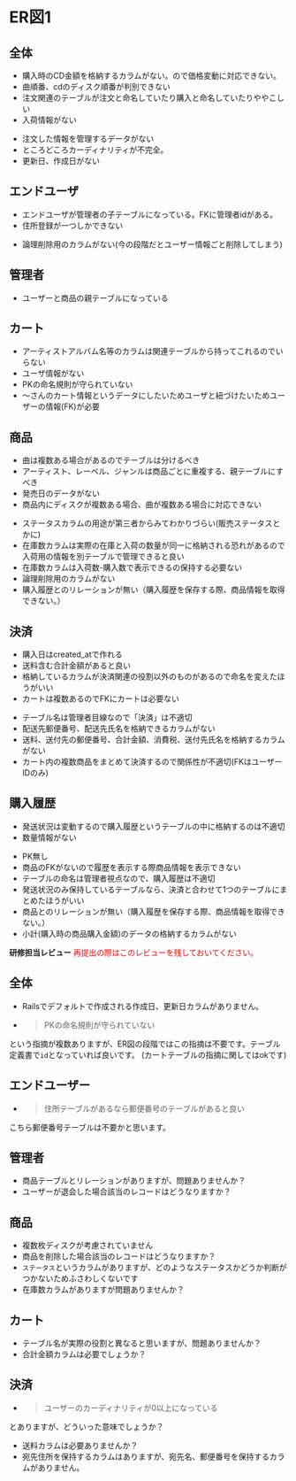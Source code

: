 # ER図1

## 全体
- 購入時のCD金額を格納するカラムがない。ので価格変動に対応できない。
- 曲順番、cdのディスク順番が判別できない
- 注文関連のテーブルが注文と命名していたり購入と命名していたりややこしい
- 入荷情報がない
<!-- 追記-->
- 注文した情報を管理するデータがない
- ところどころカーディナリティが不完全。
- 更新日、作成日がない

## エンドユーザ
- エンドユーザが管理者の子テーブルになっている。FKに管理者idがある。
- 住所登録が一つしかできない
<!-- 追記-->
- 論理削除用のカラムがない(今の段階だとユーザー情報ごと削除してしまう)

## 管理者
<!-- 追記-->
- ユーザーと商品の親テーブルになっている

## カート
- アーティストアルバム名等のカラムは関連テーブルから持ってこれるのでいらない
- ユーザ情報がない
- PKの命名規則が守られていない
- 〜さんのカート情報というデータにしたいためユーザと紐づけたいためユーザーの情報(FK)が必要

## 商品
- 曲は複数ある場合があるのでテーブルは分けるべき
- アーティスト、レーベル、ジャンルは商品ごとに重複する、親テーブルにすべき
- 発売日のデータがない
- 商品内にディスクが複数ある場合、曲が複数ある場合に対応できない
<!-- 追記-->
- ステータスカラムの用途が第三者からみてわかりづらい(販売ステータスとかに)
- 在庫数カラムは実際の在庫と入荷の数量が同一に格納される恐れがあるので入荷用の情報を別テーブルで管理できると良い
- 在庫数カラムは入荷数-購入数で表示できるの保持する必要ない
- 論理削除用のカラムがない
- 購入履歴とのリレーションが無い（購入履歴を保存する際、商品情報を取得できない。）

## 決済
- 購入日はcreated_atで作れる
- 送料含む合計金額があると良い
- 格納しているカラムが決済関連の役割以外のものがあるので命名を変えたほうがいい
- カートは複数あるのでFKにカートは必要ない
<!-- 追記-->
- テーブル名は管理者目線なので「決済」は不適切
- 配送先郵便番号、配送先氏名を格納できるカラムがない
- 送料、送付先の郵便番号、合計金額、消費税、送付先氏名を格納するカラムがない
- カート内の複数商品をまとめて決済するので関係性が不適切(FKはユーザーIDのみ)

## 購入履歴
- 発送状況は変動するので購入履歴というテーブルの中に格納するのは不適切
- 数量情報がない
<!-- 追記-->
- PK無し
- 商品のFKがないので履歴を表示する際商品情報を表示できない
- テーブルの命名は管理者視点なので、購入履歴は不適切
- 発送状況のみ保持しているテーブルなら、決済と合わせて1つのテーブルにまとめたほうがいい
- 商品とのリレーションが無い（購入履歴を保存する際、商品情報を取得できない。）
- 小計(購入時の商品購入金額)のデータの格納するカラムがない

**研修担当レビュー**
<font color="Red">再提出の際はこのレビューを残しておいてください。</font>

## 全体
- Railsでデフォルトで作成される作成日、更新日カラムがありません。
- > PKの命名規則が守られていない

という指摘が複数ありますが、ER図の段階ではこの指摘は不要です。テーブル定義書で`id`となっていれば良いです。
(カートテーブルの指摘に関してはokです)

## エンドユーザー
- > 住所テーブルがあるなら郵便番号のテーブルがあると良い

こちら郵便番号テーブルは不要かと思います。

## 管理者
- 商品テーブルとリレーションがありますが、問題ありませんか？
- ユーザーが退会した場合該当のレコードはどうなりますか？

## 商品
- 複数枚ディスクが考慮されていません
- 商品を削除した場合該当のレコードはどうなりますか？
- `ステータス`というカラムがありますが、どのようなステータスかどうか判断がつかないためふさわしくないです
- 在庫数カラムがありますが問題ありませんか？

## カート
- テーブル名が実際の役割と異なると思いますが、問題ありませんか？
- 合計金額カラムは必要でしょうか？

## 決済
- > ユーザーのカーディナリティが0以上になっている

とありますが、どういった意味でしょうか？
- 送料カラムは必要ありませんか？
- 宛先住所を保持するカラムはありますが、宛先名、郵便番号を保持するカラムがありません。
